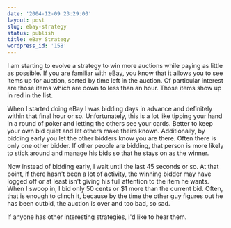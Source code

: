 ```yaml
---
date: '2004-12-09 23:29:00'
layout: post
slug: ebay-strategy
status: publish
title: eBay Strategy
wordpress_id: '158'
---
```


I am starting to evolve a strategy to win more auctions while paying as little as possible. If you are familiar with eBay, you know that it allows you to see items up for auction, sorted by time left in the auction. Of particular interest are those items which are down to less than an hour. Those items show up in red in the list.  

  

When I started doing eBay I was bidding days in advance and definitely within that final hour or so. Unfortunately, this is a lot like tipping your hand in a round of poker and letting the others see your cards. Better to keep your own bid quiet and let others make theirs known. Additionally, by bidding early you let the other bidders know you are there. Often there is only one other bidder. If other people are bidding, that person is more likely to stick around and manage his bids so that he stays on as the winner.  

  

Now instead of bidding early, I wait until the last 45 seconds or so. At that point, if there hasn't been a lot of activity, the winning bidder may have logged off or at least isn't giving his full attention to the item he wants. When I swoop in, I bid only 50 cents or $1 more than the current bid. Often, that is enough to clinch it, because by the time the other guy figures out he has been outbid, the auction is over and too bad, so sad.  

  

If anyone has other interesting strategies, I'd like to hear them.

